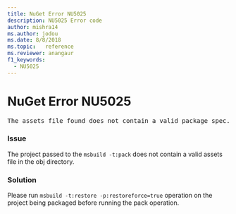 ```yaml
---
title: NuGet Error NU5025
description: NU5025 Error code
author: mishra14
ms.author: jodou
ms.date: 8/8/2018
ms.topic:   reference
ms.reviewer: anangaur
f1_keywords: 
  - NU5025
---
```


# NuGet Error NU5025
<pre>The assets file found does not contain a valid package spec. Try restoring the project again. The location of the assets file is F:\project\obj\project.assets.json.</pre>

### Issue

The project passed to the `msbuild -t:pack` does not contain a valid assets file in the obj directory.


### Solution

Please run `msbuild -t:restore -p:restoreforce=true` operation on the project being packaged before running the pack operation.

